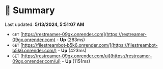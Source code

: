 # 📖 Summary
Last updated: **5/13/2024, 5:51:07 AM**

- `GET` [https://restreamer-09gx.onrender.com](https://restreamer-09gx.onrender.com) - **Up** (283ms)
- `GET` [https://filestreambot-b5k6.onrender.com/](https://filestreambot-b5k6.onrender.com/) - **Up** (423ms)
- `GET` [https://restreamer-09gx.onrender.com/ui](https://restreamer-09gx.onrender.com/ui) - **Up** (1151ms)
